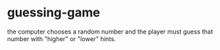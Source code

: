 # guessing-game
the computer chooses a random number and the player must guess that number with "higher" or "lower" hints.
